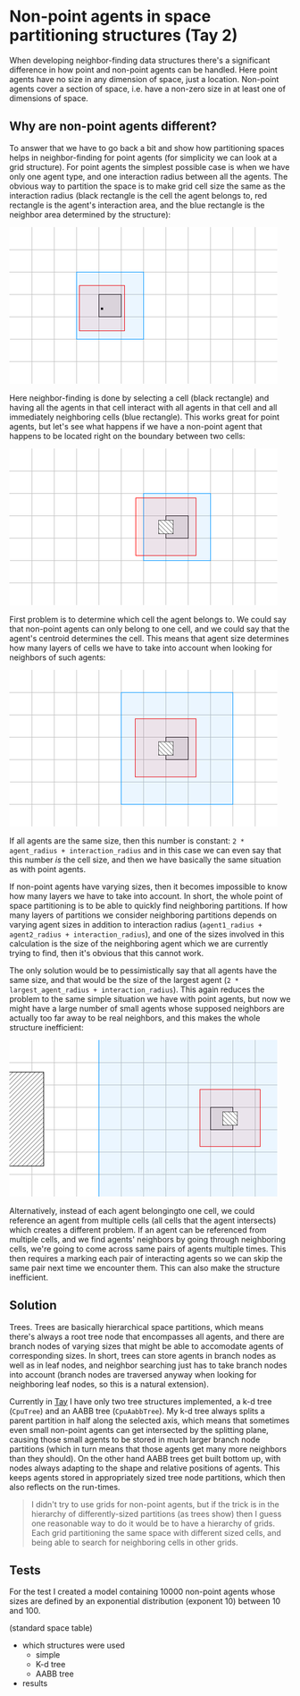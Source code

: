 # Non-point agents in space partitioning structures (Tay 2)

When developing neighbor-finding data structures there's a significant difference in how point and non-point agents can be handled. Here point agents have no size in any dimension of space, just a location. Non-point agents cover a section of space, i.e. have a non-zero size in at least one of dimensions of space.

## Why are non-point agents different?

To answer that we have to go back a bit and show how partitioning spaces helps in neighbor-finding for point agents (for simplicity we can look at a grid structure). For point agents the simplest possible case is when we have only one agent type, and one interaction radius between all the agents. The obvious way to partition the space is to make grid cell size the same as the interaction radius (black rectangle is the cell the agent belongs to, red rectangle is the agent's interaction area, and the blue rectangle is the neighbor area determined by the structure):

![nonpoint1](/nonpoint1.png)

Here neighbor-finding is done by selecting a cell (black rectangle) and having all the agents in that cell interact with all agents in that cell and all immediately neighboring cells (blue rectangle). This works great for point agents, but let's see what happens if we have a non-point agent that happens to be located right on the boundary between two cells:

![nonpoint2](/nonpoint2.png)

First problem is to determine which cell the agent belongs to. We could say that non-point agents can only belong to one cell, and we could say that the agent's centroid determines the cell. This means that agent size determines how many layers of cells we have to take into account when looking for neighbors of such agents:

![nonpoint3](/nonpoint3.png)

If all agents are the same size, then this number is constant: `2 * agent_radius + interaction_radius` and in this case we can even say that this number *is* the cell size, and then we have basically the same situation as with point agents.

If non-point agents have varying sizes, then it becomes impossible to know how many layers we have to take into account. In short, the whole point of space partitioning is to be able to quickly find neighboring partitions. If how many layers of partitions we consider neighboring partitions depends on varying agent sizes in addition to interaction radius (`agent1_radius + agent2_radius + interaction_radius`), and one of the sizes involved in this calculation is the size of the neighboring agent which we are currently trying to find, then it's obvious that this cannot work.

The only solution would be to pessimistically say that all agents have the same size, and that would be the size of the largest agent (`2 * largest_agent_radius + interaction_radius`). This again reduces the problem to the same simple situation we have with point agents, but now we might have a large number of small agents whose supposed neighbors are actually too far away to be real neighbors, and this makes the whole structure inefficient:

![nonpoint4](/nonpoint4.png)

Alternatively, instead of each agent belongingto one cell, we could reference an agent from multiple cells (all cells that the agent intersects) which creates a different problem. If an agent can be referenced from multiple cells, and we find agents' neighbors by going through neighboring cells, we're going to come across same pairs of agents multiple times. This then requires a marking each pair of interacting agents so we can skip the same pair next time we encounter them. This can also make the structure inefficient.

## Solution

Trees. Trees are basically hierarchical space partitions, which means there's always a root tree node that encompasses all agents, and there are branch nodes of varying sizes that might be able to accomodate agents of corresponding sizes. In short, trees can store agents in branch nodes as well as in leaf nodes, and neighbor searching just has to take branch nodes into account (branch nodes are traversed anyway when looking for neighboring leaf nodes, so this is a natural extension).

Currently in [Tay](https://github.com/bcace/tay) I have only two tree structures implemented, a k-d tree (`CpuTree`) and an AABB tree (`CpuAabbTree`). My k-d tree always splits a parent partition in half along the selected axis, which means that sometimes even small non-point agents can get intersected by the splitting plane, causing those small agents to be stored in much larger branch node partitions (which in turn means that those agents get many more neighbors than they should). On the other hand AABB trees get built bottom up, with nodes always adapting to the shape and relative positions of agents. This keeps agents stored in appropriately sized tree node partitions, which then also reflects on the run-times.

> I didn't try to use grids for non-point agents, but if the trick is in the hierarchy of differently-sized partitions (as trees show) then I guess one reasonable way to do it would be to have a hierarchy of grids. Each grid partitioning the same space with different sized cells, and being able to search for neighboring cells in other grids.

## Tests

For the test I created a model containing 10000 non-point agents whose sizes are defined by an exponential distribution (exponent 10) between 10 and 100.

(standard space table)


- which structures were used
    - simple
    - K-d tree
    - AABB tree
- results
